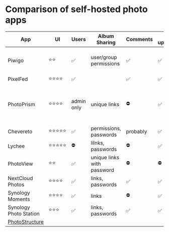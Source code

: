 # Comparison of self-hosted photo apps


| App                    | UI        | Users      | Album Sharing              | Comments | UI upload | Video support                          |
|------------------------|-----------|------------|----------------------------|----------|-----------|----------------------------------------|
| Piwigo                 | ⭐️⭐️       | ✅         | user/group permissions     | ✅       | ✅        | mp4, m4v, webm, webmv                  |
| PixelFed               | ⭐️⭐️⭐️⭐️   | ✅         |                            | ✅       | ✅        | ⛔️                                     |
| PhotoPrism             | ⭐️⭐️⭐️⭐️   | admin only | unique links               | ⛔️       | ✅        | allow up/down, but displays thumb only |
| Chevereto              | ⭐️⭐️⭐️⭐️⭐️ | ✅         | permissions, passwords     | probably | ✅        | ⛔️                                     |
| Lychee                 | ⭐️⭐️⭐️⭐️⭐️ | ⛔️         | lilnks, passwords          | ⛔️       | ✅        | ⛔️                                     |
| PhotoView              | ⭐️⭐️       | ✅         | unique links with password | ⛔️       | ⛔️        | ✅                                     |
| NextCloud Photos       | ⭐️⭐️⭐️⭐️   | ✅         | links, passwords           | ✅       | ✅        | ✅                                     |
| Synology Moments       | ⭐️⭐️⭐️⭐️   | ✅         | links                      | ⛔️       | ✅        | ✅                                     |
| Synology Photo Station | ⭐️⭐️⭐️     | ✅         | links, passwords           | ✅       | ✅        | ✅                                     |
| [PhotoStructure](https://photostructure.com/) |       |           |            |         |          |                                       |
